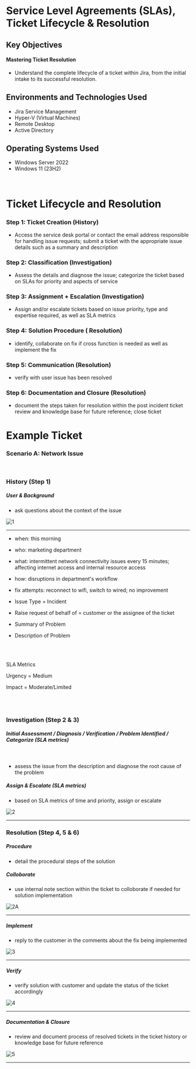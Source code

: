 <h1> Service Level Agreements (SLAs), Ticket Lifecycle & Resolution </h1>

<h2>Key Objectives</h2>

<h4>Mastering Ticket Resolution</h4>

- Understand the complete lifecycle of a ticket within Jira, from the initial intake to its successful resolution.



<h2>Environments and Technologies Used</h2>

- Jira Service Management
- Hyper-V (Virtual Machines)
- Remote Desktop
- Active Directory

<h2>Operating Systems Used </h2>

- Windows Server 2022
- Windows 11 (23H2)


<br>



<h1>Ticket Lifecycle and Resolution</h1>

<h3>Step 1: Ticket Creation (History)</h3>
<p> </p>

- Access the service desk portal or contact the email address responsible for handling issue requests; submit a ticket with the appropriate issue details such as a summary and description






<h3>Step 2: Classification (Investigation)</h3>
<p></p>

- Assess the details and diagnose the issue; categorize the ticket based on SLAs for priority and aspects of service





<h3>Step 3: Assignment + Escalation (Investigation)</h3>
<p></p>

- Assign and/or escalate tickets based on issue priority, type and expertise required, as well as SLA metrics





<h3>Step 4: Solution Procedure ( Resolution)</h3>
<p></p>

- identify, collaborate on fix if cross function is needed as well as implement the fix





<h3>Step 5: Communication (Resolution)</h3>
<p></p>

- verify with user issue has been resolved




<h3>Step 6: Documentation and Closure (Resolution)</h3>
<p></p>

- document the steps taken for resolution within the post incident ticket review and knowledge base for future reference; close ticket





<h1>Example Ticket</h1>

<h3>Scenario A: Network Issue</h3>

<br>

<h3>History (Step 1)</h3>

<h5><strong>User & Background</strong> </h5>

- ask questions about the context of the issue


![1](https://github.com/user-attachments/assets/ba7da99b-5e90-4a0d-8702-a4c5ec866c0e)

____


- when: this morning
- who: marketing department
- what: intermittent network connectivity issues every 15 minutes; affecting internet access and internal resource access
- how: disruptions in department's workflow

- fix attempts: reconnect to wifi, switch to wired; no improvement

- Issue Type = Incident

- Raise request of behalf of = customer or the assignee of the ticket

- Summary of Problem

- Description of Problem

<br>
<br>

SLA Metrics


Urgency = Medium

Impact = Moderate/Limited

<br>
<br>

<h3>Investigation (Step 2 & 3)</h3>

<h5> Initial Assessment / Diagnosis / Verification / Problem Identified / Categorize (SLA metrics)</h5>

<br>


- assess the issue from the description and diagnose the root cause of the problem



<h5> Assign & Escalate (SLA metrics)</h5>


- based on SLA metrics of time and priority, assign or escalate


![2](https://github.com/user-attachments/assets/fa9ae44e-f999-4768-920a-376d06e9d376)


____


<h3>Resolution (Step 4, 5 & 6)</h3>



<h5>Procedure</h5>

- detail the procedural steps of the solution





<h5>Colloborate</h5>

- use internal note section within the ticket to colloborate if needed for solution implementation


![2A](https://github.com/user-attachments/assets/275e4aea-5ff8-49b0-9bf7-877d14ca724b)


____


<h5>Implement</h5>

- reply to the customer in the comments about the fix being implemented



![3](https://github.com/user-attachments/assets/9cde03bf-af68-4d95-a987-2f4537b13895)


_____

<h5>Verify</h5>


- verify solution with customer and update the status of the ticket accordingly

![4](https://github.com/user-attachments/assets/a21b37c8-0c4a-43be-9f39-26cdb9cbd0e1)


___

<h5>Documentation & Closure</h5>


- review and document process of resolved tickets in the ticket history or knowledge base for future reference


![5](https://github.com/user-attachments/assets/17ede0ef-b357-4ff9-88ab-156590cf671e)


____


